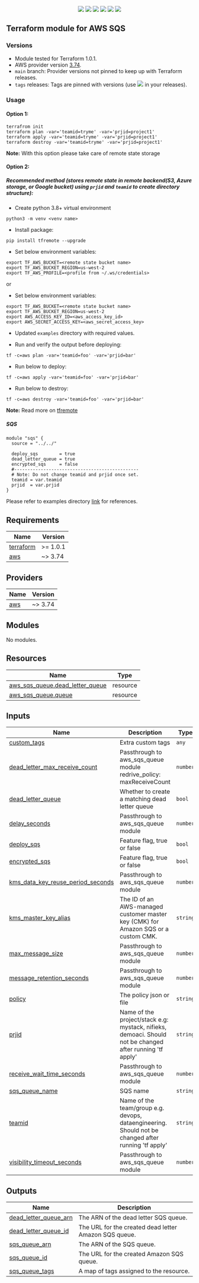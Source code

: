 <p align="center">
    <a href="https://github.com/tomarv2/terraform-aws-sqs/actions/workflows/pre-commit.yml" alt="Pre Commit">
        <img src="https://github.com/tomarv2/terraform-aws-sqs/actions/workflows/pre-commit.yml/badge.svg?branch=main" /></a>
    <a href="https://www.apache.org/licenses/LICENSE-2.0" alt="license">
        <img src="https://img.shields.io/github/license/tomarv2/terraform-aws-sqs" /></a>
    <a href="https://github.com/tomarv2/terraform-aws-sqs/tags" alt="GitHub tag">
        <img src="https://img.shields.io/github/v/tag/tomarv2/terraform-aws-sqs" /></a>
    <a href="https://github.com/tomarv2/terraform-aws-sqs/pulse" alt="Activity">
        <img src="https://img.shields.io/github/commit-activity/m/tomarv2/terraform-aws-sqs" /></a>
    <a href="https://stackoverflow.com/users/6679867/tomarv2" alt="Stack Exchange reputation">
        <img src="https://img.shields.io/stackexchange/stackoverflow/r/6679867"></a>
    <a href="https://twitter.com/intent/follow?screen_name=varuntomar2019" alt="follow on Twitter">
        <img src="https://img.shields.io/twitter/follow/varuntomar2019?style=social&logo=twitter"></a>
</p>

## Terraform module for AWS SQS

### Versions

- Module tested for Terraform 1.0.1.
- AWS provider version [3.74](https://registry.terraform.io/providers/hashicorp/aws/latest).
- `main` branch: Provider versions not pinned to keep up with Terraform releases.
- `tags` releases: Tags are pinned with versions (use <a href="https://github.com/tomarv2/terraform-aws-sqs/tags" alt="GitHub tag">
        <img src="https://img.shields.io/github/v/tag/tomarv2/terraform-aws-sqs" /></a> in your releases).

### Usage

#### Option 1:

```
terrafrom init
terraform plan -var='teamid=tryme' -var='prjid=project1'
terraform apply -var='teamid=tryme' -var='prjid=project1'
terraform destroy -var='teamid=tryme' -var='prjid=project1'
```
**Note:** With this option please take care of remote state storage

#### Option 2:

##### Recommended method (stores remote state in remote backend(S3,  Azure storage, or Google bucket) using `prjid` and `teamid` to create directory structure):

- Create python 3.8+ virtual environment
```
python3 -m venv <venv name>
```

- Install package:
```
pip install tfremote --upgrade
```

- Set below environment variables:
```
export TF_AWS_BUCKET=<remote state bucket name>
export TF_AWS_BUCKET_REGION=us-west-2
export TF_AWS_PROFILE=<profile from ~/.ws/credentials>
```

or

- Set below environment variables:
```
export TF_AWS_BUCKET=<remote state bucket name>
export TF_AWS_BUCKET_REGION=us-west-2
export AWS_ACCESS_KEY_ID=<aws_access_key_id>
export AWS_SECRET_ACCESS_KEY=<aws_secret_access_key>
```

- Updated `examples` directory with required values.

- Run and verify the output before deploying:
```
tf -c=aws plan -var='teamid=foo' -var='prjid=bar'
```

- Run below to deploy:
```
tf -c=aws apply -var='teamid=foo' -var='prjid=bar'
```

- Run below to destroy:
```
tf -c=aws destroy -var='teamid=foo' -var='prjid=bar'
```

**Note:** Read more on [tfremote](https://github.com/tomarv2/tfremote)
##### SQS
```
module "sqs" {
  source = "../../"

  deploy_sqs        = true
  dead_letter_queue = true
  encrypted_sqs     = false
  #-----------------------------------------------
  # Note: Do not change teamid and prjid once set.
  teamid = var.teamid
  prjid  = var.prjid
}

```

Please refer to examples directory [link](examples) for references.

<!-- BEGIN_TF_DOCS -->
## Requirements

| Name | Version |
|------|---------|
| <a name="requirement_terraform"></a> [terraform](#requirement\_terraform) | >= 1.0.1 |
| <a name="requirement_aws"></a> [aws](#requirement\_aws) | ~> 3.74 |

## Providers

| Name | Version |
|------|---------|
| <a name="provider_aws"></a> [aws](#provider\_aws) | ~> 3.74 |

## Modules

No modules.

## Resources

| Name | Type |
|------|------|
| [aws_sqs_queue.dead_letter_queue](https://registry.terraform.io/providers/hashicorp/aws/latest/docs/resources/sqs_queue) | resource |
| [aws_sqs_queue.queue](https://registry.terraform.io/providers/hashicorp/aws/latest/docs/resources/sqs_queue) | resource |

## Inputs

| Name | Description | Type | Default | Required |
|------|-------------|------|---------|:--------:|
| <a name="input_custom_tags"></a> [custom\_tags](#input\_custom\_tags) | Extra custom tags | `any` | `null` | no |
| <a name="input_dead_letter_max_receive_count"></a> [dead\_letter\_max\_receive\_count](#input\_dead\_letter\_max\_receive\_count) | Passthrough to aws\_sqs\_queue module  redrive\_policy: maxReceiveCount | `number` | `5` | no |
| <a name="input_dead_letter_queue"></a> [dead\_letter\_queue](#input\_dead\_letter\_queue) | Whether to create a matching dead letter queue | `bool` | `false` | no |
| <a name="input_delay_seconds"></a> [delay\_seconds](#input\_delay\_seconds) | Passthrough to aws\_sqs\_queue module | `number` | `0` | no |
| <a name="input_deploy_sqs"></a> [deploy\_sqs](#input\_deploy\_sqs) | Feature flag, true or false | `bool` | `true` | no |
| <a name="input_encrypted_sqs"></a> [encrypted\_sqs](#input\_encrypted\_sqs) | Feature flag, true or false | `bool` | `true` | no |
| <a name="input_kms_data_key_reuse_period_seconds"></a> [kms\_data\_key\_reuse\_period\_seconds](#input\_kms\_data\_key\_reuse\_period\_seconds) | Passthrough to aws\_sqs\_queue module | `number` | `300` | no |
| <a name="input_kms_master_key_alias"></a> [kms\_master\_key\_alias](#input\_kms\_master\_key\_alias) | The ID of an AWS-managed customer master key (CMK) for Amazon SQS or a custom CMK. | `string` | `"aws/sqs"` | no |
| <a name="input_max_message_size"></a> [max\_message\_size](#input\_max\_message\_size) | Passthrough to aws\_sqs\_queue module | `number` | `262144` | no |
| <a name="input_message_retention_seconds"></a> [message\_retention\_seconds](#input\_message\_retention\_seconds) | Passthrough to aws\_sqs\_queue module | `number` | `345600` | no |
| <a name="input_policy"></a> [policy](#input\_policy) | The policy json or file | `string` | `null` | no |
| <a name="input_prjid"></a> [prjid](#input\_prjid) | Name of the project/stack e.g: mystack, nifieks, demoaci. Should not be changed after running 'tf apply' | `string` | n/a | yes |
| <a name="input_receive_wait_time_seconds"></a> [receive\_wait\_time\_seconds](#input\_receive\_wait\_time\_seconds) | Passthrough to aws\_sqs\_queue module | `number` | `0` | no |
| <a name="input_sqs_queue_name"></a> [sqs\_queue\_name](#input\_sqs\_queue\_name) | SQS name | `string` | `null` | no |
| <a name="input_teamid"></a> [teamid](#input\_teamid) | Name of the team/group e.g. devops, dataengineering. Should not be changed after running 'tf apply' | `string` | n/a | yes |
| <a name="input_visibility_timeout_seconds"></a> [visibility\_timeout\_seconds](#input\_visibility\_timeout\_seconds) | Passthrough to aws\_sqs\_queue module | `number` | `30` | no |

## Outputs

| Name | Description |
|------|-------------|
| <a name="output_dead_letter_queue_arn"></a> [dead\_letter\_queue\_arn](#output\_dead\_letter\_queue\_arn) | The ARN of the dead letter SQS queue. |
| <a name="output_dead_letter_queue_id"></a> [dead\_letter\_queue\_id](#output\_dead\_letter\_queue\_id) | The URL for the created dead letter Amazon SQS queue. |
| <a name="output_sqs_queue_arn"></a> [sqs\_queue\_arn](#output\_sqs\_queue\_arn) | The ARN of the SQS queue. |
| <a name="output_sqs_queue_id"></a> [sqs\_queue\_id](#output\_sqs\_queue\_id) | The URL for the created Amazon SQS queue. |
| <a name="output_sqs_queue_tags"></a> [sqs\_queue\_tags](#output\_sqs\_queue\_tags) | A map of tags assigned to the resource. |
<!-- END_TF_DOCS -->
